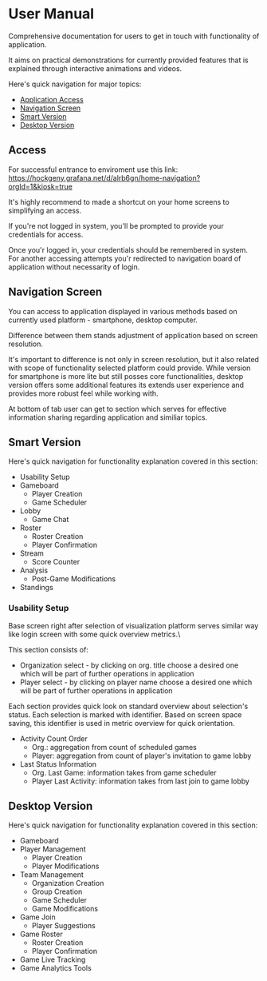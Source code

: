 # User Manual

Comprehensive documentation for users to get in touch with functionality of application. 

It aims on practical demonstrations for currently provided features that is explained through interactive animations and videos.

Here's quick navigation for major topics: 
- [Application Access](https://github.com/alphainbeta/beerleaguebox/blob/main/user_manual_en.md#access)
- [Navigation Screen](https://github.com/alphainbeta/beerleaguebox/blob/main/user_manual_en.md#navigation-screen)
- [Smart Version](https://github.com/alphainbeta/beerleaguebox/blob/main/user_manual_en.md#smart-version)
- [Desktop Version](https://github.com/alphainbeta/beerleaguebox/blob/main/user_manual_en.md#desktop-version)

## Access

For successful entrance to enviroment use this link: \
https://hockgeny.grafana.net/d/alrb6gn/home-navigation?orgId=1&kiosk=true

It's highly recommend to made a shortcut on your home screens to simplifying an access.

If you're not logged in system, you'll be prompted to provide your credentials for access. 

Once you'r logged in, your credentials should be remembered in system. For another accessing attempts you'r redirected to navigation board of application without necessarity of login.

## Navigation Screen

You can access to application displayed in various methods based on currently used platform - smartphone, desktop computer. 

Difference between them stands adjustment of application based on screen resolution. 

It's important to difference is not only in screen resolution, but it also related with scope of functionality selected platform could provide. While version for smartphone is more lite but still posses core functionalities, desktop version offers some additional features its extends user experience and provides more robust feel while working with.

At bottom of tab user can get to section which serves for effective information sharing regarding application and similiar topics.

## Smart Version 

Here's quick navigation for functionality explanation covered in this section: 
- Usability Setup
- Gameboard
  - Player Creation
  - Game Scheduler
- Lobby
  - Game Chat
- Roster
  - Roster Creation
  - Player Confirmation
- Stream
  - Score Counter
- Analysis
  - Post-Game Modifications
- Standings

### Usability Setup 

Base screen right after selection of visualization platform serves similar way like login screen with some quick overview metrics.\

This section consists of: 
- Organization select - by clicking on org. title choose a desired one which will be part of further operations in application
- Player select - by clicking on player name choose a desired one which will be part of further operations in application

Each section provides quick look on standard overview about selection's status. Each selection is marked with identifier. Based on screen space saving, this identifier is used in metric overview for quick orientation. 
- Activity Count Order
  - Org.: aggregation from count of scheduled games
  - Player: aggregation from count of player's invitation to game lobby
- Last Status Information
  - Org. Last Game: information takes from game scheduler
  - Player Last Activity: information takes from last join to game lobby




## Desktop Version

Here's quick navigation for functionality explanation covered in this section: 
- Gameboard
- Player Management
  - Player Creation
  - Player Modifications  
- Team Management
  - Organization Creation
  - Group Creation
  - Game Scheduler
  - Game Modifications
- Game Join
  - Player Suggestions
- Game Roster
  - Roster Creation
  - Player Confirmation
- Game Live Tracking
- Game Analytics Tools

